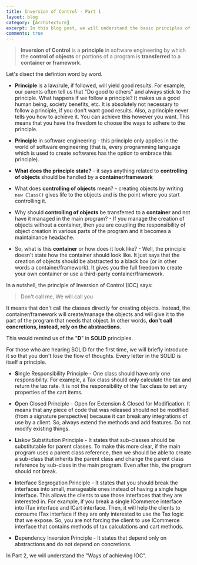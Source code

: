 ```yaml
---
title: Inversion of Control - Part 1
layout: blog
category: [Architecture]
excerpt: In this blog post, we will understand the basic principles of Inversion of Control and Dependency Injection. Also, we will see how it is very important for developers to adopt IOC.
comments: true
---
```


> **Inversion of Control** is a **principle** in software engineering by which the **control of objects** or portions of a program is **transferred** to a **container or framework**.

Let's disect the defintion word by word.

- **Principle** is a law/rule, if followed, will yield good results. For example, our parents often tell us that "Do good to others" and always stick to the principle. What happens if we follow a principle? It makes us a good human being, society benefits, etc. It is absolutely not necessary to follow a principle, if you don't want good results. Also, a principle never tells you how to achieve it. You can achieve this however you want. This means that you have the freedom to choose the ways to adhere to the principle.

- **Principle** in software engineering - this principle only applies in the world of software engineering (that is, every programming language which is used to create softwares has the option to embrace this principle).

- **What does the principle state?** - it says anything related to **controlling of objects** should be handled by a **container**/**framework**

- What does **controlling of objects** mean? - creating objects by writing `new Class()` gives life to the objects and is the point where you start controlling it.

- Why should **controlling of objects** be transferred to a **container** and not have it managed in the main program? - If you manage the creation of objects without a container, then you are coupling the responsibility of object creation in various parts of the program and it becomes a maintainance headache.

- So, what is this **container** or how does it look like? - Well, the principle doesn't state how the container should look like. It just says that the creation of objects should be abstracted to a black box (or in other words a container/framework). It gives you the full freedom to create your own container or use a third-party container/framework.

In a nutshell, the principle of Inversion of Control (IOC) says:

> Don't call me, We will call you

It means that don't call the classes directly for creating objects. Instead, the container/framework will create/manage the objects and will give it to the part of the program that needs that object. In other words, **don't call concretions, instead, rely on the abstractions**.

This would remind us of the "**D**" in **SOLID** principles.

For those who are hearing SOLID for the first time, we will briefly introduce it so that you don't lose the flow of thoughts. Every letter in the SOLID is itself a principle.

- **S**ingle Responsibility Principle - One class should have only one responsibility. For example, a Tax class should only calculate the tax and return the tax rate. It is not the responsibility of the Tax class to set any properties of the cart items.

- **O**pen Closed Principle - Open for Extension & Closed for Modification. It means that any piece of code that was released should not be modified (from a signature perspective) because it can break any integrations of use by a client. So, always extend the methods and add features. Do not modify existing things.

- **L**iskov Substitution Principle - It states that sub-classes should be substitutable for parent classes. To make this more clear, if the main program uses a parent class reference, then we should be able to create a sub-class that inherits the parent class and change the parent class reference by sub-class in the main program. Even after this, the program should not break.

- **I**nterface Segregation Principle - It states that you should break the interfaces into small, manageable ones instead of having a single huge interface. This allows the clients to use those interfaces that they are interested in. For example, if you break a single ICommerce interface into ITax interface and ICart interface. Then, it will help the clients to consume ITax interface if they are only interested to use the Tax logic that we expose. So, you are not forcing the client to use ICommerce interface that contains methods of tax calculations and cart methods.

- **D**ependency Inversion Principle - It states that depend only on abstractions and do not depend on concretions.

In Part 2, we will understand the "Ways of achieving IOC".
